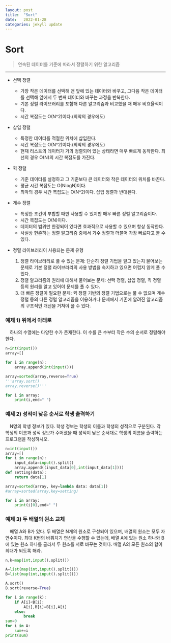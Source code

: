 ```yaml
---
layout: post
title:  "Sort"
date:   2022-01-28
categories: jekyll update
---
```

# Sort
> 연속된 데이터를 기준에 따라서 정렬하기 위한 알고리즘

---
+ 선택 정렬
  - 가장 작은 데이터를 선택해 맨 앞에 있는 데이터와 바꾸고, 그다음 작은 데이터를 선택해 앞에서 두 번째 데이터와 바꾸는 과정을 반복한다.
  - 기본 정렬 라이브러리를 포함해 다른 알고리즘과 비교했을 때 매우 비효율적이다.
  - 시간 복잡도는 O(N^2)이다.(최악의 경우에도)

+ 삽입 정렬
  - 특정한 데이터를 적절한 위치에 삽입한다.
  - 시간 복잡도는 O(N^2)이다.(최악의 경우에도)
  - 현재 리스트의 데이터가 거의 정렬되어 있는 상태라면 매우 빠르게 동작한다. 최선의 경우 O(N)의 시간 복잡도를 가진다.
+ 퀵 정렬
  - 기준 데이터를 설정하고 그 기준보다 큰 데이터와 작은 데이터의 위치를 바꾼다.
  - 평균 시간 복잡도는 O(NlogN)이다.
  - 최악의 경우 시간 복잡도는 O(N^2)이다. 삽입 정렬과 반대된다.
+ 계수 정렬
  - 특정한 조건이 부합할 때만 사용할 수 있지만 매우 빠른 정렬 알고리즘이다.
  - 시간 복잡도는 O(N)이다.
  - 데이터의 범위만 한정되어 있다면 효과적으로 사용할 수 있으며 항상 동작한다.
  - 사실상 현존하는 정렬 알고리즘 중에서 기수 정렬과 더불어 가장 빠르다고 볼 수 있다.
+ 정렬 라이브러리이 사용되는 문제 유형
    1. 정렬 라이브러리로 풀 수 있는 문제: 단순히 정렬 기법을 알고 있는지 물어보는 문제로 기본 정렬 라이브러리의 사용 방법을 숙지하고 있으면 어렵지 않게 풀 수 있다.
    2. 정렬 알고리즘의 원리에 대해서 물어보는 문제: 선택 정렬, 삽입 정렬, 퀵 정렬 등의 원리를 알고 있어야 문제를 풀 수 있다.
    3. 더 빠른 정렬이 필요한 문제: 퀵 정렬 기반의 정렬 기법으로는 풀 수 없으며 계수 정렬 등의 다른 정렬 알고리즘을 이용하거나 문제에서 기존에 알려진 알고리즘의 구조적인 개선을 거쳐야 풀 수 있다.

### 예제 1) 위에서 아래로
　하나의 수열에는 다양한 수가 존재한다. 이 수를 큰 수부터 작은 수의 순서로 정렬해야 한다.

```python
n=int(input())
array=[]

for i in range(n):
    array.append(int(input()))

array=sorted(array,reverse=True)
'''array.sort()
array.reverse()'''

for i in array:
    print(i,end=" ")
```

### 예제 2) 성적이 낮은 순서로 학생 출력하기
 　N명의 학생 정보가 있다. 학생 정보는 학생의 이름과 학생의 성적으로 구분된다. 각 학생의 이름과 성적 정보가 주어졌을 때 성적이 낮은 순서대로 학생의 이름을 출력하는 프로그램을 작성하시오.

```python
n=int(input())
array=[]
for i in range(n):
    input_data=input().split()
    array.append((input_data[0],int(input_data[1])))
def setting(data):
    return data[1]

array=sorted(array, key=lambda data: data[1])
#array=sorted(array,key=setting)

for i in array:
    print(i[0],end=" ")
```
### 예제 3) 두 배열의 원소 교체
 　배열 A와 B가 있다. 두 배열은 N개의 원소로 구성되어 있으며, 배열의 원소는 모두 자연수이다. 최대 K번의 바꿔치기 연산을 수행할 수 있는데, 배열 A에 있는 원소 하나와 B에 있는 원소 하나를 골라서 두 원소를 서로 바꾸는 것이다. 배열 A의 모든 원소의 합이 최대가 되도록 해라.

```python
n,k=map(int,input().split())

A=list(map(int,input().split()))
B=list(map(int,input().split()))

A.sort()
B.sort(reverse=True)

for i in range(k):
    if A[i]<B[i]:
        A[i],B[i]=B[i],A[i]
    else:
        break
sum=0
for i in A:
    sum+=i
print(sum)
```
